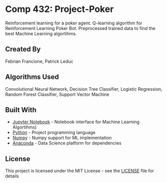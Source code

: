 # Comp 432: Project-Poker
Reinforcement learning for a poker agent. Q-learning algorithm for Reinforcement Learning Poker Bot. Preprocessed trained data to find the best Machine Learning algortihms.

## Created By
Febrian Francione, Patrick Leduc

## Algorithms Used
Convolutional Neural Network, Decision Tree Classifier, Logistic Regression, Random Forest Classifier, Support Vector Machine

## Built With
* [Jupyter Notebook](https://jupyter.org/) - Notebook interface for Machine Learning Algortihms)
* [Python](https://www.python.org/) - Project programming language
* [Numpy](https://numpy.org/) - Numpy support for ML implementation
* [Anaconda](https://www.anaconda.com/) - Data Science platform for dependencies


## License 
This project is licensed under the MIT License - see the [LICENSE](LICENSE) file for details
